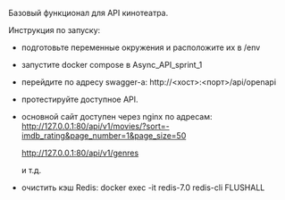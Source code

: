 Базовый функционал для API кинотеатра.


Инструкция по запуску:
  - подготовьте переменные окружения и расположите их в /env
  - запустите docker compose в Async_API_sprint_1
  - перейдите по адресу swagger-а: http://<хост>:<порт>/api/openapi
  - протестируйте доступное API.
  - основной сайт доступен через nginx по адресам:
      http://127.0.0.1:80/api/v1/movies/?sort=-imdb_rating&page_number=1&page_size=50

      http://127.0.0.1:80/api/v1/genres
      
      и т.д.

  - очистить кэш Redis: docker exec -it redis-7.0 redis-cli FLUSHALL
